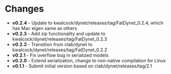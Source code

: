 # Changes
+ **v0.2.4** - Update to kwalcock/dynet/releases/tag/FatDynet_0.2.4, which has Mac eigen same as others
+ **v0.2.3** - Add zip functionality and update to kwalcock/dynet/releases/tag/FatDynet_0.2.3 
+ **v0.2.2** - Transition from clab/dynet to kwalcock/dynet/releases/tag/FatDynet_0.2.2
+ **v0.2.1** - Fix overflow bug in serialized models
+ **v0.2.0** - Extend serialization, change to non-native compilation for Linux   
+ **v0.1.1** - Submit initial version based on clab/dynet/releases/tag/2.1
